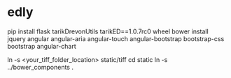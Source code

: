 # edly

pip install flask tarikDrevonUtils tarikED==1.0.7rc0 wheel
bower install jquery angular angular-aria angular-touch angular-bootstrap bootstrap-css bootstrap angular-chart
<!-- plotly -->

ln -s <your_tiff_folder_location> static/tiff
cd static
ln -s ../bower_components .

